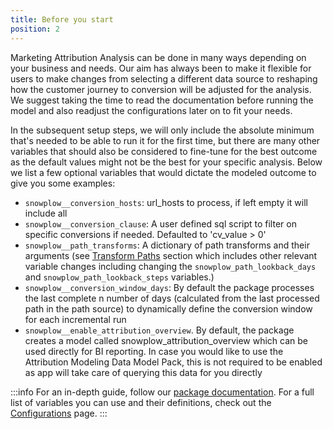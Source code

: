 ```yaml
---
title: Before you start
position: 2
---
```


Marketing Attribution Analysis can be done in many ways depending on your business and needs. Our aim has always been to make it flexible for users to make changes from selecting a different data source to reshaping how the customer journey to conversion will be adjusted for the analysis. We suggest taking the time to read the documentation before running the model and also readjust the configurations later on to fit your needs.

In the subsequent setup steps, we will only include the absolute minimum that's needed to be able to run it for the first time, but there are many other variables that should also be considered to fine-tune for the best outcome as the default values might not be the best for your specific analysis. Below we list a few optional variables that would dictate the modeled outcome to give you some examples:


- `snowplow__conversion_hosts`: url_hosts to process, if left empty it will include all
- `snowplow__conversion_clause`: A user defined sql script to filter on specific conversions if needed. Defaulted to 'cv_value > 0'
- `snowplow__path_transforms`: A dictionary of path transforms and their arguments (see [Transform Paths](/docs/modeling-your-data/modeling-your-data-with-dbt/dbt-models/dbt-attribution-data-model/#transform-paths) section which includes other relevant variable changes including changing the `snowplow_path_lookback_days` and `snowplow_path_lookback_steps` variables.)
- `snowplow__conversion_window_days`: By default the package processes the last complete n number of days (calculated from the last processed path in the path source) to dynamically define the conversion window for each incremental run
- `snowplow__enable_attribution_overview`. By default, the package creates a model called snowplow_attribution_overview which can be used directly for BI reporting. In case you would like to use the Attribution Modeling Data Model Pack, this is not required to be enabled as app will take care of querying this data for you directly

:::info
For an in-depth guide, follow our [package documentation](/docs/modeling-your-data/modeling-your-data-with-dbt/dbt-models/dbt-attribution-data-model/). For a full list of variables you can use and their definitions, check out the [Configurations](/docs/modeling-your-data/modeling-your-data-with-dbt/dbt-configuration/attribution) page.
:::
